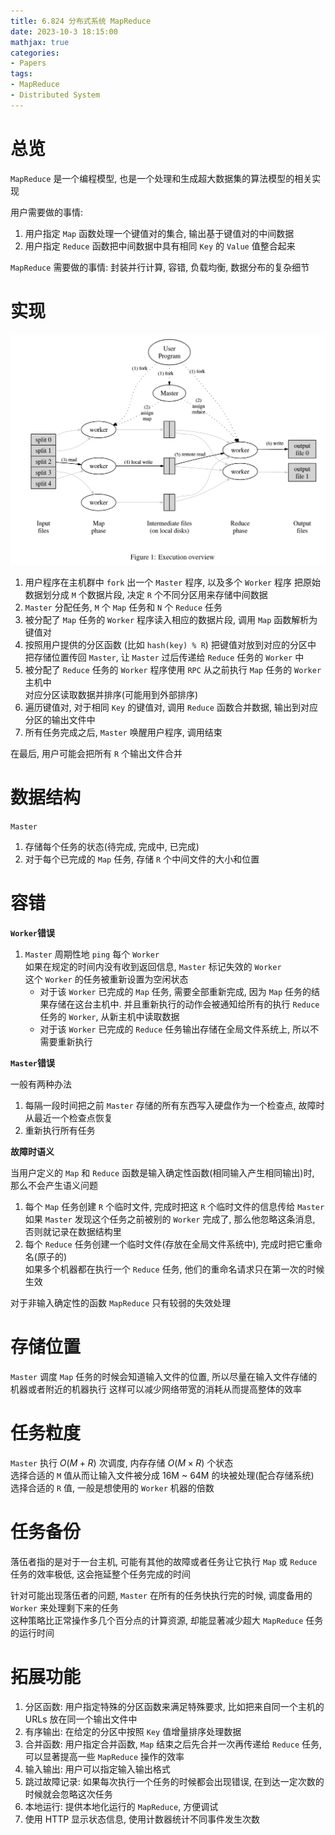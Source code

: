 ```yaml
---
title: 6.824 分布式系统 MapReduce
date: 2023-10-3 18:15:00
mathjax: true
categories:
- Papers
tags: 
- MapReduce
- Distributed System
---
```


# 总览 

`MapReduce` 是一个编程模型, 也是一个处理和生成超大数据集的算法模型的相关实现

用户需要做的事情: 
1. 用户指定 `Map` 函数处理一个键值对的集合, 输出基于键值对的中间数据
2. 用户指定 `Reduce` 函数把中间数据中具有相同 `Key` 的 `Value` 值整合起来

`MapReduce` 需要做的事情: 封装并行计算, 容错, 负载均衡, 数据分布的复杂细节

# 实现

![image](https://github.com/lzlcs/image-hosting/raw/master/image.19pjp3hosgu8.png)

1. 用户程序在主机群中 `fork` 出一个 `Master` 程序, 以及多个 `Worker` 程序
   把原始数据划分成 `M` 个数据片段, 决定 `R` 个不同分区用来存储中间数据 
2. `Master` 分配任务, `M` 个 `Map` 任务和 `N` 个 `Reduce` 任务
3. 被分配了 `Map` 任务的 `Worker` 程序读入相应的数据片段, 调用 `Map` 函数解析为键值对
4. 按照用户提供的分区函数 (比如 `hash(key) % R`) 把键值对放到对应的分区中 <br>
   把存储位置传回 `Master`, 让 `Master` 过后传递给 `Reduce` 任务的 `Worker` 中
5. 被分配了 `Reduce` 任务的 `Worker` 程序使用 `RPC` 从之前执行 `Map` 任务的 `Worker` 主机中 <br>
   对应分区读取数据并排序(可能用到外部排序)
6. 遍历键值对, 对于相同 `Key` 的键值对, 调用 `Reduce` 函数合并数据, 输出到对应分区的输出文件中
7. 所有任务完成之后, `Master` 唤醒用户程序, 调用结束

在最后, 用户可能会把所有 `R` 个输出文件合并

# 数据结构

`Master` 
1. 存储每个任务的状态(待完成, 完成中, 已完成)
2. 对于每个已完成的 `Map` 任务, 存储 `R` 个中间文件的大小和位置

# 容错

**`Worker`错误**

1. `Master` 周期性地 `ping` 每个 `Worker` <br>
   如果在规定的时间内没有收到返回信息, `Master` 标记失效的 `Worker` <br>
   这个 `Worker` 的任务被重新设置为空闲状态
   - 对于该 `Worker` 已完成的 `Map` 任务, 需要全部重新完成, 因为 `Map` 任务的结果存储在这台主机中.
     并且重新执行的动作会被通知给所有的执行 `Reduce` 任务的 `Worker`, 从新主机中读取数据
   - 对于该 `Worker` 已完成的 `Reduce` 任务输出存储在全局文件系统上, 所以不需要重新执行

**`Master`错误**

一般有两种办法
1. 每隔一段时间把之前 `Master` 存储的所有东西写入硬盘作为一个检查点, 故障时从最近一个检查点恢复
2. 重新执行所有任务

**故障时语义**

当用户定义的 `Map` 和 `Reduce` 函数是输入确定性函数(相同输入产生相同输出)时, 那么不会产生语义问题
1. 每个 `Map` 任务创建 `R` 个临时文件, 完成时把这 `R` 个临时文件的信息传给 `Master` <br>
   如果 `Master` 发现这个任务之前被别的 `Worker` 完成了, 那么他忽略这条消息, 否则就记录在数据结构里
2. 每个 `Reduce` 任务创建一个临时文件(存放在全局文件系统中), 完成时把它重命名(原子的) <br>
   如果多个机器都在执行一个 `Reduce` 任务, 他们的重命名请求只在第一次的时候生效

对于非输入确定性的函数 `MapReduce` 只有较弱的失效处理

# 存储位置

`Master` 调度 `Map` 任务的时候会知道输入文件的位置, 所以尽量在输入文件存储的机器或者附近的机器执行
这样可以减少网络带宽的消耗从而提高整体的效率

# 任务粒度

`Master` 执行 $O(M+R)$ 次调度, 内存存储 $O(M \times R)$ 个状态 <br>
选择合适的 `M` 值从而让输入文件被分成 16M ~ 64M 的块被处理(配合存储系统) <br>
选择合适的 `R` 值, 一般是想使用的 `Worker` 机器的倍数

# 任务备份

落伍者指的是对于一台主机, 可能有其他的故障或者任务让它执行 `Map` 或 `Reduce` 任务的效率极低, 这会拖延整个任务完成的时间

针对可能出现落伍者的问题, `Master` 在所有的任务快执行完的时候, 调度备用的 `Worker` 来处理剩下来的任务 <br>
这种策略比正常操作多几个百分点的计算资源, 却能显著减少超大 `MapReduce` 任务的运行时间

# 拓展功能

1. 分区函数: 用户指定特殊的分区函数来满足特殊要求, 比如把来自同一个主机的 URLs 放在同一个输出文件中
2. 有序输出: 在给定的分区中按照 `Key` 值增量排序处理数据
3. 合并函数: 用户指定合并函数, `Map` 结束之后先合并一次再传递给 `Reduce` 任务, 可以显著提高一些 `MapReduce` 操作的效率
4. 输入输出: 用户可以指定输入输出格式
5. 跳过故障记录: 如果每次执行一个任务的时候都会出现错误, 在到达一定次数的时候就会忽略这次任务
6. 本地运行: 提供本地化运行的 `MapReduce`, 方便调试
7. 使用 HTTP 显示状态信息, 使用计数器统计不同事件发生次数







